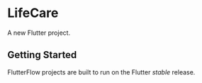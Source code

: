 # LifeCare

A new Flutter project.

## Getting Started

FlutterFlow projects are built to run on the Flutter _stable_ release.
